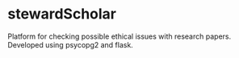 # stewardScholar
Platform for checking possible ethical issues with research papers. Developed using psycopg2 and flask.
